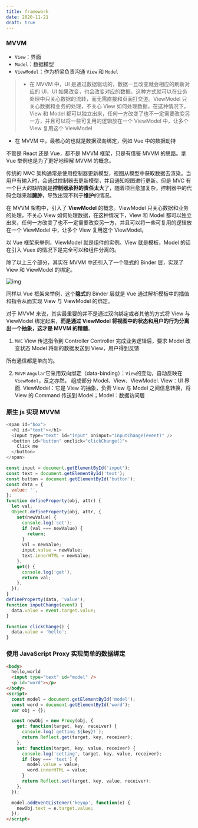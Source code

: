 ```yaml
---
title: framework
date: 2020-11-21
draft: true
---
```


### MVVM

- `View`：界面
- `Model`：数据模型
- `ViewModel`：作为桥梁负责沟通 `View` 和 `Model`

> - 在 MVVM 中，UI 是通过数据驱动的，数据一旦改变就会相应的刷新对应的 UI，UI 如果改变，也会改变对应的数据。这种方式就可以在业务处理中只关心数据的流转，而无需直接和页面打交道。ViewModel 只关心数据和业务的处理，不关心 View 如何处理数据，在这种情况下，View 和 Model 都可以独立出来，任何一方改变了也不一定需要改变另一方，并且可以将一些可复用的逻辑放在一个 ViewModel 中，让多个 View 复用这个 ViewModel

- 在 MVVM 中，最核心的也就是数据双向绑定，例如 Vue 中的数据劫持

不管是 React 还是 Vue，都不是 MVVM 框架，只是有借鉴 MVVM 的思路。拿 Vue 举例也是为了更好地理解 MVVM 的概念。

传统的 MVC 架构通常是使用控制器更新模型，视图从模型中获取数据去渲染。当用户有输入时，会通过控制器去更新模型，并且通知视图进行更新。但是 MVC 有一个巨大的缺陷就是**控制器承担的责任太大**了，随着项目愈加复杂，控制器中的代码会越来越**臃肿**，导致出现不利于**维护**的情况。

在 MVVM 架构中，引入了 **ViewModel** 的概念。ViewModel 只关心数据和业务的处理，不关心 View 如何处理数据，在这种情况下，View 和 Model 都可以独立出来，任何一方改变了也不一定需要改变另一方，并且可以将一些可复用的逻辑放在一个 ViewModel 中，让多个 View 复用这个 ViewModel。

以 Vue 框架来举例，ViewModel 就是组件的实例。View 就是模板，Model 的话在引入 Vuex 的情况下是完全可以和组件分离的。

除了以上三个部分，其实在 MVVM 中还引入了一个隐式的 Binder 层，实现了 View 和 ViewModel 的绑定。

![img](https://wire.cdn-go.cn/wire-cdn/b23befc0/blog/images/167cf01bd8430243.jpg)

同样以 Vue 框架来举例，这个**隐式**的 Binder 层就是 Vue 通过解析模板中的插值和指令从而实现 View 与 ViewModel 的绑定。

对于 MVVM 来说，其实最重要的并不是通过双向绑定或者其他的方式将 View 与 ViewModel 绑定起来，**而是通过 ViewModel 将视图中的状态和用户的行为分离出一个抽象，这才是 MVVM 的精髓**。

1. `MVC`
   View 传送指令到 Controller
   Controller 完成业务逻辑后，要求 Model 改变状态
   Model 将新的数据发送到 View，用户得到反馈

所有通信都是单向的。

2. `MVVM`
   `Angular`它采用双向绑定（data-binding）：`View`的变动，自动反映在 `ViewModel`，反之亦然。
   组成部分 Model、View、ViewModel. View：UI 界面. ViewModel：它是 View 的抽象，负责 View 与 Model 之间信息转换，将 View 的 Command 传送到 Model；Model：数据访问层

### 原生 js 实现 MVVM

```js
<span id="box">
  <h1 id="text"></h1>
  <input type="text" id="input" oninput="inputChange(event)" />
  <button id="button" onclick="clickChange()">
    Click me
  </button>
</span>
```

```js
const input = document.getElementById('input');
const text = document.getElementById('text');
const button = document.getElementById('button');
const data = {
  value: '',
};
function defineProperty(obj, attr) {
  let val;
  Object.defineProperty(obj, attr, {
    set(newValue) {
      console.log('set');
      if (val === newValue) {
        return;
      }
      val = newValue;
      input.value = newValue;
      text.innerHTML = newValue;
    },
    get() {
      console.log('get');
      return val;
    },
  });
}
defineProperty(data, 'value');
function inputChange(event) {
  data.value = event.target.value;
}

function clickChange() {
  data.value = 'hello';
}
```

### 使用 JavaScript Proxy 实现简单的数据绑定

```html
<body>
  hello,world
  <input type="text" id="model" />
  <p id="word"></p>
</body>
<script>
  const model = document.getElementById('model');
  const word = document.getElementById('word');
  var obj = {};

  const newObj = new Proxy(obj, {
    get: function(target, key, receiver) {
      console.log(`getting ${key}!`);
      return Reflect.get(target, key, receiver);
    },
    set: function(target, key, value, receiver) {
      console.log('setting', target, key, value, receiver);
      if (key === 'text') {
        model.value = value;
        word.innerHTML = value;
      }
      return Reflect.set(target, key, value, receiver);
    },
  });

  model.addEventListener('keyup', function(e) {
    newObj.text = e.target.value;
  });
</script>
```
